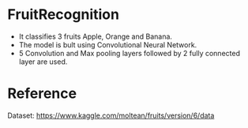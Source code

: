 # FruitRecognition
- It classifies 3 fruits Apple, Orange and Banana.
- The model is bult using Convolutional Neural Network.
- 5 Convolution and Max pooling layers followed by 2 fully connected layer are used.

# Reference
Dataset: https://www.kaggle.com/moltean/fruits/version/6/data
